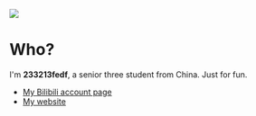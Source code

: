 ![](https://s2.loli.net/2022/02/15/m6VUPzEZyorS5lJ.png)

# Who?
I'm **233213fedf**, a senior three student from China.
Just for fun.

* [My Bilibili account page](https://space.bilibili.com/12633437?spm_id_from=333.1007.0.0)
* [My website](https://www.233213fedf.tk/)

<!--
**233213fedf/233213fedf** is a ✨ _special_ ✨ repository because its `README.md` (this file) appears on your GitHub profile.

Here are some ideas to get you started:

- 🔭 I’m currently working on ...
- 🌱 I’m currently learning ...
- 👯 I’m looking to collaborate on ...
- 🤔 I’m looking for help with ...
- 💬 Ask me about ...
- 📫 How to reach me: ...
- 😄 Pronouns: ...
- ⚡ Fun fact: ...
-->

